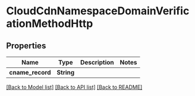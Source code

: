 # CloudCdnNamespaceDomainVerificationMethodHttp

## Properties

Name | Type | Description | Notes
------------ | ------------- | ------------- | -------------
**cname_record** | **String** |  | 

[[Back to Model list]](../README.md#documentation-for-models) [[Back to API list]](../README.md#documentation-for-api-endpoints) [[Back to README]](../README.md)



